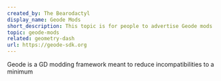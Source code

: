 ```yaml
---
created_by: The Bearodactyl
display_name: Geode Mods
short_description: This topic is for people to advertise Geode mods
topic: geode-mods
related: geometry-dash
url: https://geode-sdk.org
---
```

Geode is a GD modding framework meant to reduce incompatibilities to a minimum